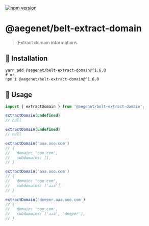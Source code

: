 [![npm version](https://img.shields.io/npm/v/@aegenet/belt-extract-domain.svg)](https://www.npmjs.com/package/@aegenet/belt-extract-domain)
<br>

# @aegenet/belt-extract-domain

> Extract domain informations

## 💾 Installation

```shell
yarn add @aegenet/belt-extract-domain@^1.6.0
# or
npm i @aegenet/belt-extract-domain@^1.6.0
```

## 📝 Usage

```typescript
import { extractDomain } from '@aegenet/belt-extract-domain';

extractDomain(undefined)
// null

extractDomain(undefined)
// null

extractDomain('aaa.ooo.com')
// {
//   domain: 'ooo.com',
//   subdomains: [],
// }

extractDomain('aaa.ooo.com')
// {
//   domain: 'ooo.com',
//   subdomains: ['aaa'],
// }

extractDomain('deeper.aaa.ooo.com')
// {
//   domain: 'ooo.com',
//   subdomains: ['aaa', 'deeper'],
// }
```
